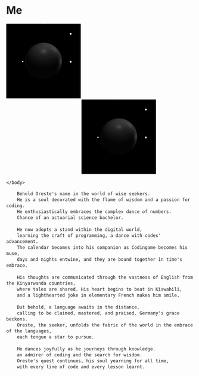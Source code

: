 # Me
<!DOCTYPE html>
<html>
	<body>
		<div style="align=center";>
		    <img src="https://github.com/tuoreste/Me/blob/main/giphy.gif" alt="image" style="width: 200px; margin-right: 50%;">
		</div>
		<div style="display: flex; justify-content: center;">
		    <img src="https://github.com/tuoreste/Me/blob/main/giphy.gif" alt="image" style="width: 200px; margin-left: 20%;">
		</div>

	</body>
</html>	

		Behold Oreste's name in the world of wise seekers.
		He is a soul decorated with the flame of wisdom and a passion for coding.
		He enthusiastically embraces the complex dance of numbers.
		Chance of an actuarial science bachelor.
	
		He now adopts a stand within the digital world,
		learning the craft of programming, a dance with codes' advancement.
		The calendar becomes into his companion as Codingame becomes his muse,
		days and nights entwine, and they are bound together in time's embrace.
	
		His thoughts are communicated through the vastness of English from the Kinyarwanda countries,
		where tales are shared. His heart begins to beat in Kiswahili,
		and a lighthearted joke in elementary French makes him smile.

		But behold, a language awaits in the distance,
		calling to be claimed, mastered, and praised. Germany's grace beckons.
		Oreste, the seeker, unfolds the fabric of the world in the embrace of the languages,
		each tongue a star to pursue.

		He dances joyfully as he journeys through knowledge.
		an admirer of coding and the search for wisdom.
		Oreste's quest continues, his soul yearning for all time,
		with every line of code and every lesson learnt.
